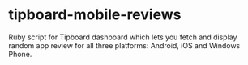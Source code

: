 tipboard-mobile-reviews
=======================

Ruby script for Tipboard dashboard which lets you fetch and display random app review for all three platforms: Android, iOS and Windows Phone.
